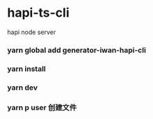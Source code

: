 # hapi-ts-cli
hapi node server 

### yarn global add generator-iwan-hapi-cli

### yarn install

### yarn dev


### yarn p user  创建文件
